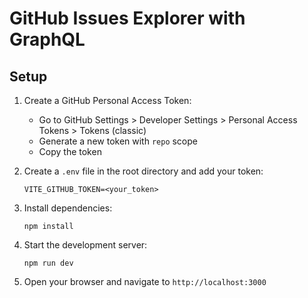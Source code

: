 # GitHub Issues Explorer with GraphQL

## Setup

1. Create a GitHub Personal Access Token:

   - Go to GitHub Settings > Developer Settings > Personal Access Tokens > Tokens (classic)
   - Generate a new token with `repo` scope
   - Copy the token

2. Create a `.env` file in the root directory and add your token:

   ```
   VITE_GITHUB_TOKEN=<your_token>
   ```

3. Install dependencies:

   ```
   npm install
   ```

4. Start the development server:

   ```
   npm run dev
   ```

5. Open your browser and navigate to `http://localhost:3000`
